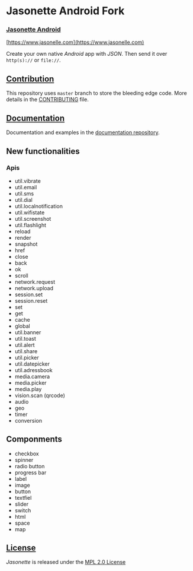 # Jasonette Android Fork
### [Jasonette Android](https://www.jasonelle.com)

[https://www.jasonelle.com](https://www.jasonelle.com)

Create your own native *Android* app with *JSON*. Then send it over `http(s)://` or `file://`.

## [Contribution](CONTRIBUTING.md)

This repository uses `master` branch to store the bleeding
edge code. More details in the [CONTRIBUTING](CONTRIBUTING.md) file.

## [Documentation](https://jasonelle.com/docs)

Documentation and examples in the [documentation repository](https://github.com/jasonelle/docs).

## New functionalities


### Apis
* util.vibrate
* util.email
* util.sms
* util.dial
* util.localnotification
* util.wifistate
* util.screenshot
* util.flashlight
* reload
* render
* snapshot
* href
* close
* back
* ok
* scroll
* network.request
* network.upload
* session.set
* session.reset
* set
* get
* cache
* global
* util.banner
* util.toast
* util.alert
* util.share
* util.picker
* util.datepicker
* util.adressbook
* media.camera
* media.picker
* media.play
* vision.scan (qrcode)
* audio
* geo
* timer
* conversion

## Componments
* checkbox
* spinner
* radio button
* progress bar
* label
* image
* button
* textfiel
* slider
* switch
* html
* space
* map

## [License](LICENSE)

*Jasonette* is released under the [MPL 2.0 License](https://opensource.org/licenses/MPL-2.0)
